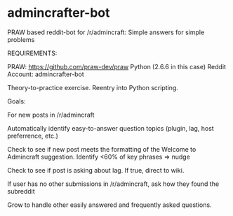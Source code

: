 admincrafter-bot
================

PRAW based reddit-bot for /r/admincraft: Simple answers for simple problems

REQUIREMENTS:

PRAW: https://github.com/praw-dev/praw
Python (2.6.6 in this case)
Reddit Account: admincrafter-bot

Theory-to-practice exercise. Reentry into Python scripting. 

Goals: 

For new posts in /r/admincraft

Automatically identify easy-to-answer question topics (plugin, lag, host preferrence, etc.)

Check to see if new post meets the formatting of the Welcome to Admincraft suggestion. Identify <60% of key phrases => nudge

Check to see if post is asking about lag. If true, direct to wiki. 

If user has no other submissions in /r/admincraft, ask how they found the subreddit

Grow to handle other easily answered and frequently asked questions.
